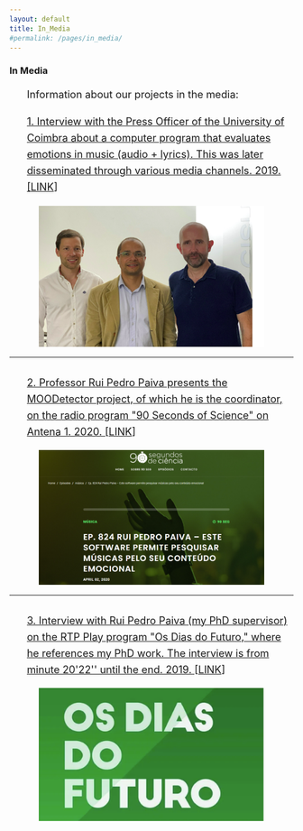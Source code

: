 ```yaml
---
layout: default
title: In_Media
#permalink: /pages/in_media/
---
```


<style>
  /* Ajustar o tamanho da fonte para parágrafos */
  .page-content p {
      font-size: 1.3em;
      line-height: 1.6em;
  }

  /* Ajustar imagem na página research.md */
  .index-image {
      float: left;
      margin-right: 20px;
      margin-top: 0;
      width: 300px; /* Pode ajustar conforme necessário */
  }
  p {
    font-size: 1.3em; /* Diminui o tamanho dos parágrafos */
  }
  .my-list {
  font-size: 1.3em;
  line-height: 1.6em;
}
</style>

### In Media

<ul class="my-list">
  Information about our projects in the media:
</ul>
<a href="/in_media2/" target="_blank">
<ul class="my-list">
  1. Interview with the Press Officer of the University of Coimbra about a computer program that evaluates emotions in music (audio + lyrics). This was later disseminated through various media channels. 2019. [<a href="in_media2" target="_blank">LINK</a>]
</ul>

<div style="font-size: 1.2em; text-align: center;">
    <a href="in_media2" target="_blank">
        <img src="../assets/images/Figura1.png" alt="Interview with Press Officer" style="width: 400px; height: auto; height: auto;">
    </a> 
</div>

---

## <a href="https://www.90segundosdeciencia.pt/episodes/ep-824-rui-pedro-paiva/" target="_blank">
<ul class="my-list">
  2. Professor Rui Pedro Paiva presents the MOODetector project, of which he is the coordinator, on the radio program "90 Seconds of Science" on Antena 1. 2020. [<a href="https://www.90segundosdeciencia.pt/episodes/ep-824-rui-pedro-paiva/" target="_blank">LINK</a>]
</ul>

<div style="font-size: 1.2em; text-align: center;">
    <a href="https://www.90segundosdeciencia.pt/episodes/ep-824-rui-pedro-paiva/" target="_blank">
        <img src="../assets/images/Figura2.png" alt="90 Seconds of Science" style="width: 400px; height: auto; height: auto;">
    </a>
</div>

---

## <a href="https://www.rtp.pt/play/p383/e419888/os-dias-do-futuro" target="_blank">
<ul class="my-list">
  3. Interview with Rui Pedro Paiva (my PhD supervisor) on the RTP Play program "Os Dias do Futuro," where he references my PhD work. The interview is from minute 20'22'' until the end. 2019. [<a href="https://www.rtp.pt/play/p383/e419888/os-dias-do-futuro" target="_blank">LINK</a>]
</ul>

<div style="font-size: 1.2em; text-align: center;">
    <a href="https://www.rtp.pt/play/p383/e419888/os-dias-do-futuro" target="_blank">
        <img src="../assets/images/Figura3.png" alt="Os Dias do Futuro" style="width: 400px; height: auto; height: auto;">
    </a>
</div>
